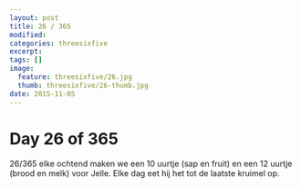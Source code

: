 ```yaml
---
layout: post
title: 26 / 365
modified:
categories: threesixfive
excerpt:
tags: []
image:
  feature: threesixfive/26.jpg
  thumb: threesixfive/26-thumb.jpg
date: 2015-11-05
---
```


# Day 26 of 365

26/365 elke ochtend maken we een 10 uurtje (sap en fruit) en een 12 uurtje (brood en melk) voor Jelle. Elke dag eet hij het tot de laatste kruimel op.
